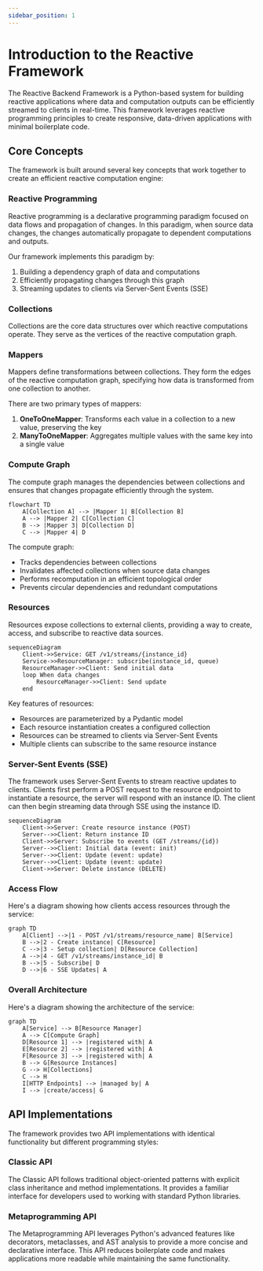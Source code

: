 ```yaml
---
sidebar_position: 1
---
```


# Introduction to the Reactive Framework

The Reactive Backend Framework is a Python-based system for building reactive applications where data and computation outputs can be efficiently streamed to clients in real-time. This framework leverages reactive programming principles to create responsive, data-driven applications with minimal boilerplate code.

## Core Concepts

The framework is built around several key concepts that work together to create an efficient reactive computation engine:

### Reactive Programming

Reactive programming is a declarative programming paradigm focused on data flows and propagation of changes. In this paradigm, when source data changes, the changes automatically propagate to dependent computations and outputs.

Our framework implements this paradigm by:
1. Building a dependency graph of data and computations
2. Efficiently propagating changes through this graph
3. Streaming updates to clients via Server-Sent Events (SSE)

### Collections

Collections are the core data structures over which reactive computations operate. They serve as the vertices of the reactive computation graph.

### Mappers

Mappers define transformations between collections. They form the edges of the reactive computation graph, specifying how data is transformed from one collection to another.

There are two primary types of mappers:
1. **OneToOneMapper**: Transforms each value in a collection to a new value, preserving the key
2. **ManyToOneMapper**: Aggregates multiple values with the same key into a single value

### Compute Graph

The compute graph manages the dependencies between collections and ensures that changes propagate efficiently through the system.

```mermaid
flowchart TD
    A[Collection A] --> |Mapper 1| B[Collection B]
    A --> |Mapper 2| C[Collection C]
    B --> |Mapper 3| D[Collection D]
    C --> |Mapper 4| D
```

The compute graph:
- Tracks dependencies between collections
- Invalidates affected collections when source data changes
- Performs recomputation in an efficient topological order
- Prevents circular dependencies and redundant computations

### Resources

Resources expose collections to external clients, providing a way to create, access, and subscribe to reactive data sources.

```mermaid
sequenceDiagram
    Client->>Service: GET /v1/streams/{instance_id}
    Service->>ResourceManager: subscribe(instance_id, queue)
    ResourceManager->>Client: Send initial data
    loop When data changes
        ResourceManager->>Client: Send update
    end
```

Key features of resources:
- Resources are parameterized by a Pydantic model
- Each resource instantiation creates a configured collection
- Resources can be streamed to clients via Server-Sent Events
- Multiple clients can subscribe to the same resource instance

### Server-Sent Events (SSE)

The framework uses Server-Sent Events to stream reactive updates to clients. 
Clients first perform a POST request to the resource endpoint to instantiate a resource, the server will respond with an instance ID.
The client can then begin streaming data through SSE using the instance ID.

```mermaid
sequenceDiagram
    Client->>Server: Create resource instance (POST)
    Server-->>Client: Return instance ID
    Client->>Server: Subscribe to events (GET /streams/{id})
    Server-->>Client: Initial data (event: init)
    Server-->>Client: Update (event: update)
    Server-->>Client: Update (event: update)
    Client->>Server: Delete instance (DELETE)
```

### Access Flow

Here's a diagram showing how clients access resources through the service:

```mermaid
graph TD
    A[Client] -->|1 - POST /v1/streams/resource_name| B[Service]
    B -->|2 - Create instance| C[Resource]
    C -->|3 - Setup collection| D[Resource Collection]
    A -->|4 - GET /v1/streams/instance_id| B
    B -->|5 - Subscribe| D
    D -->|6 - SSE Updates| A
```

### Overall Architecture

Here's a diagram showing the architecture of the service:

```mermaid
graph TD
    A[Service] --> B[Resource Manager]
    A --> C[Compute Graph]
    D[Resource 1] --> |registered with| A
    E[Resource 2] --> |registered with| A
    F[Resource 3] --> |registered with| A
    B --> G[Resource Instances]
    G --> H[Collections]
    C --> H
    I[HTTP Endpoints] --> |managed by| A
    I --> |create/access| G
```

## API Implementations

The framework provides two API implementations with identical functionality but different programming styles:

### Classic API

The Classic API follows traditional object-oriented patterns with explicit class inheritance and method implementations. It provides a familiar interface for developers used to working with standard Python libraries.

### Metaprogramming API

The Metaprogramming API leverages Python's advanced features like decorators, metaclasses, and AST analysis to provide a more concise and declarative interface. This API reduces boilerplate code and makes applications more readable while maintaining the same functionality.

